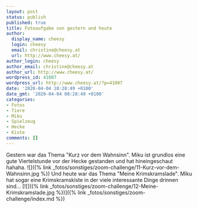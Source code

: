 ```yaml
---
layout: post
status: publish
published: true
title: Fotoaufgabe von gestern und heute
author:
  display_name: cheesy
  login: cheesy
  email: christine@cheesy.at
  url: http://www.cheesy.at/
author_login: cheesy
author_email: christine@cheesy.at
author_url: http://www.cheesy.at/
wordpress_id: 41007
wordpress_url: http://www.cheesy.at/?p=41007
date: '2020-04-04 10:28:49 +0100'
date_gmt: '2020-04-04 08:28:49 +0100'
categories:
- Fotos
- Tiere
- Miku
- Spielzeug
- Hecke
- Kiste
comments: []
---
```

Gestern war das Thema "Kurz vor dem Wahnsinn". Miku ist grundlos eine gute Viertelstunde vor der Hecke gestanden und hat hineingeschaut hahaha.
![]({% link _fotos/sonstiges/zoom-challenge/11-Kurz-vor-dem-Wahnsinn.jpg %})
Und heute war das Thema "Meine Krimskramslade". Miku hat sogar eine Krimskramskiste in der viele interessante Dinge drinnen sind...
[![]({% link _fotos/sonstiges/zoom-challenge/12-Meine-Krimskramslade.jpg %})]({% link _fotos/sonstiges/zoom-challenge/index.md %})

